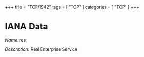 +++
title = "TCP/1942"
tags = [ "TCP" ]
categories = [ "TCP" ]
+++

# IANA Data

_Name:_ res

_Description:_ Real Enterprise Service

